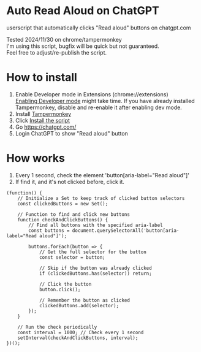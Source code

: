 # Auto Read Aloud on ChatGPT
userscript that automatically clicks "Read aloud" buttons on chatgpt.com  

Tested 2024/11/30 on chrome/tampermonkey  
I'm using this script, bugfix will be quick but not guaranteed.  
Feel free to adjust/re-publish the script.

# How to install
1. Enable Developer mode in Extensions (chrome://extensions)  
   [Enabling Developer mode](https://www.tampermonkey.net/faq.php?locale=en#Q209) might take time. If you have already installed Tampermonkey, disable and re-enable it after enabling dev mode.
1. Install [Tampermonkey](https://chromewebstore.google.com/detail/tampermonkey/dhdgffkkebhmkfjojejmpbldmpobfkfo) 
1. Click [Install the script](https://github.com/hiroa-inami/Auto-Read-Aloud-on-ChatGPT/raw/refs/heads/main/main.user.js)
2. Go https://chatgpt.com/
3. Login ChatGPT to show "Read aloud" button

# How works
1. Every 1 second, check the element 'button[aria-label="Read aloud"]'
2. If find it, and it's not clicked before, click it.
```
(function() {
    // Initialize a Set to keep track of clicked button selectors
    const clickedButtons = new Set();

    // Function to find and click new buttons
    function checkAndClickButtons() {
        // Find all buttons with the specified aria-label
        const buttons = document.querySelectorAll('button[aria-label="Read aloud"]');

        buttons.forEach(button => {
            // Get the full selector for the button
            const selector = button;

            // Skip if the button was already clicked
            if (clickedButtons.has(selector)) return;

            // Click the button
            button.click();

            // Remember the button as clicked
            clickedButtons.add(selector);
        });
    }

    // Run the check periodically
    const interval = 1000; // Check every 1 second
    setInterval(checkAndClickButtons, interval);
})();
```
